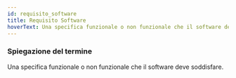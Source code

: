 ```yaml
---
id: requisito_software
title: Requisito Software
hoverText: Una specifica funzionale o non funzionale che il software deve soddisfare.
---
```


### Spiegazione del termine

Una specifica funzionale o non funzionale che il software deve soddisfare.
